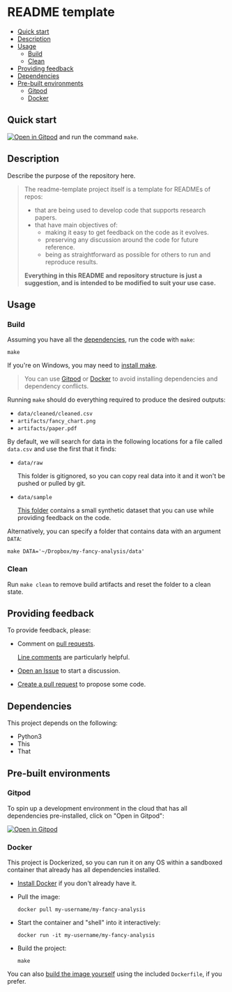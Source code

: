 # README template

- [Quick start](#quick-start)
- [Description](#description)
- [Usage](#usage)
  - [Build](#build)
  - [Clean](#clean)
- [Providing feedback](#providing-feedback)
- [Dependencies](#dependencies)
- [Pre-built environments](#pre-built-environments)
  - [Gitpod](#gitpod)
  - [Docker](#docker)

## Quick start

[![Open in Gitpod](https://gitpod.io/button/open-in-gitpod.svg)](https://gitpod.io/#https://github.com/boothresearch/my-fancy-analysis) and run the command `make`.

## Description

Describe the purpose of the repository here.

> The readme-template project itself is a template for READMEs of repos:
>
> - that are being used to develop code that supports research papers.
> - that have main objectives of:
>    - making it easy to get feedback on the code as it evolves.
>    - preserving any discussion around the code for future reference.
>    - being as straightforward as possible for others to run and reproduce results.
>
> **Everything in this README and repository structure is just a suggestion, and is intended to be modified to suit your use case.**

## Usage

### Build

Assuming you have all the [dependencies](#dependencies), run the code with `make`:

```
make
```

If you're on Windows, you may need to [install make](http://gnuwin32.sourceforge.net/packages/make.htm).

> You can use [Gitpod](#gitpod) or [Docker](#docker) to avoid installing dependencies and dependency conflicts.

Running `make` should do everything required to produce the desired outputs:

 - `data/cleaned/cleaned.csv`
 - `artifacts/fancy_chart.png`
 - `artifacts/paper.pdf`

By default, we will search for data in the following locations for a file called `data.csv` and use the first that it finds:

 - `data/raw`

    This folder is gitignored, so you can copy real data into it and it won't be pushed or pulled by git.
 - `data/sample`

    [This folder](data/sample) contains a small synthetic dataset that you can use while providing feedback on the code.

Alternatively, you can specify a folder that contains data with an argument `DATA`:

```
make DATA='~/Dropbox/my-fancy-analysis/data'
```

### Clean

Run `make clean` to remove build artifacts and reset the folder to a clean state.


## Providing feedback

To provide feedback, please:

 - Comment on [pull requests](https://docs.github.com/en/github/collaborating-with-pull-requests/reviewing-changes-in-pull-requests/commenting-on-a-pull-request).
    
    [Line comments](https://docs.github.com/en/github/collaborating-with-pull-requests/reviewing-changes-in-pull-requests/commenting-on-a-pull-request#adding-line-comments-to-a-pull-request) are particularly helpful.
 - [Open an Issue](https://docs.github.com/en/issues/tracking-your-work-with-issues/creating-an-issue) to start a discussion.
 - [Create a pull request](https://docs.github.com/en/github/collaborating-with-pull-requests/proposing-changes-to-your-work-with-pull-requests/creating-a-pull-request) to propose some code.

## Dependencies

This project depends on the following:

 - Python3
 - This
 - That

## Pre-built environments

### Gitpod

To spin up a development environment in the cloud that has all dependencies pre-installed, click on "Open in Gitpod":

[![Open in Gitpod](https://gitpod.io/button/open-in-gitpod.svg)](https://gitpod.io/#https://github.com/boothresearch/my-fancy-analysis)

### Docker

This project is Dockerized, so you can run it on any OS within a sandboxed container that already has all dependencies installed.

 - [Install Docker](https://docs.docker.com/get-docker/) if you don't already have it.
 - Pull the image:

    ```
    docker pull my-username/my-fancy-analysis
    ```
 - Start the container and "shell" into it interactively:

    ```
    docker run -it my-username/my-fancy-analysis
    ```
 - Build the project:
   
    ```
    make
    ```

You can also [build the image yourself](https://docs.docker.com/engine/reference/commandline/build/) using the included `Dockerfile`, if you prefer.
